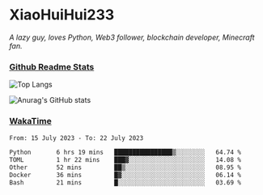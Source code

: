 # XiaoHuiHui233

*A lazy guy, loves Python, Web3 follower, blockchain developer, Minecraft fan.*

### [Github Readme Stats](https://github.com/anuraghazra/github-readme-stats)

![Top Langs](https://github-readme-stats.vercel.app/api/top-langs/?username=XiaoHuiHui233&layout=compact&theme=github_dark)

![Anurag's GitHub stats](https://github-readme-stats.vercel.app/api?username=XiaoHuiHui233&show_icons=true&theme=github_dark)

### [WakaTime](https://wakatime.com)

<!--START_SECTION:waka-->

```txt
From: 15 July 2023 - To: 22 July 2023

Python       6 hrs 19 mins   ████████████████▒░░░░░░░░   64.74 %
TOML         1 hr 22 mins    ███▓░░░░░░░░░░░░░░░░░░░░░   14.08 %
Other        52 mins         ██▒░░░░░░░░░░░░░░░░░░░░░░   08.95 %
Docker       36 mins         █▓░░░░░░░░░░░░░░░░░░░░░░░   06.14 %
Bash         21 mins         █░░░░░░░░░░░░░░░░░░░░░░░░   03.69 %
```

<!--END_SECTION:waka-->
